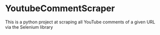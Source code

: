 # YoutubeCommentScraper

This is a python project at scraping all YouTube comments of a given URL via the Selenium library
